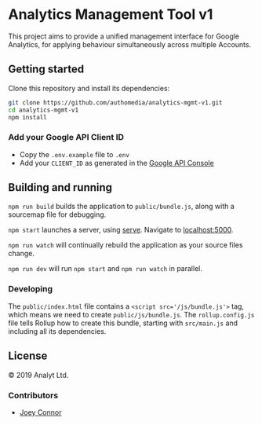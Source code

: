# Analytics Management Tool v1

This project aims to provide a unified management interface for Google Analytics, for applying behaviour simultaneously across multiple Accounts.

## Getting started

Clone this repository and install its dependencies:

```bash
git clone https://github.com/authomedia/analytics-mgmt-v1.git
cd analytics-mgmt-v1
npm install
```

### Add your Google API Client ID

* Copy the `.env.example` file to `.env`
* Add your `CLIENT_ID` as generated in the [Google API Console](https://console.developers.google.com/flows/enableapi?apiid=analytics&credential=client_key)

## Building and running

`npm run build` builds the application to `public/bundle.js`, along with a sourcemap file for debugging.

`npm start` launches a server, using [serve](https://github.com/zeit/serve). Navigate to [localhost:5000](http://localhost:5000).

`npm run watch` will continually rebuild the application as your source files change.

`npm run dev` will run `npm start` and `npm run watch` in parallel.

### Developing

The `public/index.html` file contains a `<script src='/js/bundle.js'>` tag, which means we need to create `public/js/bundle.js`. The `rollup.config.js` file tells Rollup how to create this bundle, starting with `src/main.js` and including all its dependencies.

## License

&copy; 2019 Analyt Ltd.


### Contributors

* [Joey Connor](https://gitlab.com/authomedia)
